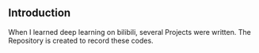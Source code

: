 ## Introduction
When I learned deep learning on bilibili, several Projects were written.
The Repository is created to record these codes.
